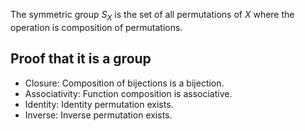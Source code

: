 The symmetric group $S_X$ is the set of all permutations of $X$ where the operation is composition of permutations.

## Proof that it is a group

* Closure: Composition of bijections is a bijection.
* Associativity: Function composition is associative.
* Identity: Identity permutation exists.
* Inverse: Inverse permutation exists.
